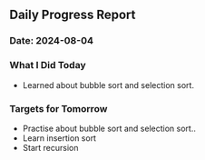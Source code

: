 ## Daily Progress Report

### Date: 2024-08-04

### What I Did Today

- Learned about bubble sort and selection sort.

### Targets for Tomorrow

- Practise about bubble sort and selection sort..
- Learn insertion sort
- Start recursion
